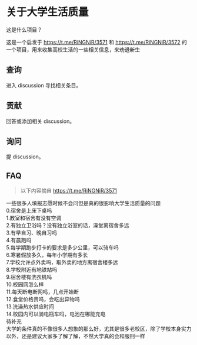 # 关于大学生活质量

这是什么项目？

这是一个启发于 https://t.me/RiNGNiR/3571 和 https://t.me/RiNGNiR/3572 的一个项目，用来收集高校生活的一些相关信息，<del>来劝退新生</del>

## 查询

进入 discussion 寻找相关条目。

## 贡献

回答或添加相关 discussion。

## 询问

提 discussion。

## FAQ

> 以下内容摘自 https://t.me/RiNGNiR/3571

一些很多人填报志愿时候不会问但是真的很影响大学生活质量的问题  
0.宿舍是上床下桌吗  
1.教室和宿舍有没有空调  
2.有独立卫浴吗？没有独立浴室的话，澡堂离宿舍多远  
3.有早自习、晚自习吗  
4.有晨跑吗  
5.每学期跑步打卡的要求是多少公里，可以骑车吗  
6.寒暑假放多久，每年小学期有多长  
7.学校允许点外卖吗，取外卖的地方离宿舍楼多远  
8.学校附近有地铁站吗  
9.宿舍楼有洗衣机吗  
10.校园网怎么样  
11.每天断电断网吗，几点开始断  
12.食堂价格贵吗，会吃出异物吗  
13.洗澡热水供应时间  
14.校园内可以骑电瓶车吗，电池在哪能充电  
待补充  
大学的条件真的不像很多人想象的那么好，尤其是很多老校区，除了学校本身实力以外，还是建议大家多了解了解，不然大学真的会和服刑一样
